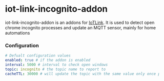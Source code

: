 # iot-link-incognito-addon

iot-link-incognito-addon is an addons for [IoTLink](https://iotlink.gitlab.io/).
It is used to detect open chrome incognito processes and update an MQTT sensor, mainly for home automations

### Configuration

```yaml
# Defualt configuration values
enabled: true # if the addon is enabled
interval: 5000 # interval to check open windows
topic: incognito # the topic name to report to
cacheTTL: 30000 # will update the topic with the same value only once per this TTL
```
